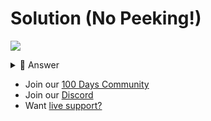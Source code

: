 # Solution (No Peeking!)
![](https://www.youtube.com/watch?v=hu5fjjgSGMw)

<details> <summary> 👀 Answer </summary>

Check out my solution in [this repl](https://replit.com/@DavidAtReplit/Day-078-Solution?v=1).

</details>

- Join our [100 Days Community](https://replit.com/100-days-help)
- Join our [Discord](https://replit.com/discord)
- Want [live support?](https://replit.com/replit-101)
